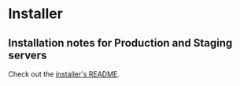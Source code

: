 # Installer

## Installation notes for Production and Staging servers

Check out the [installer's README](https://github.com/consuldemocracy/installer).
